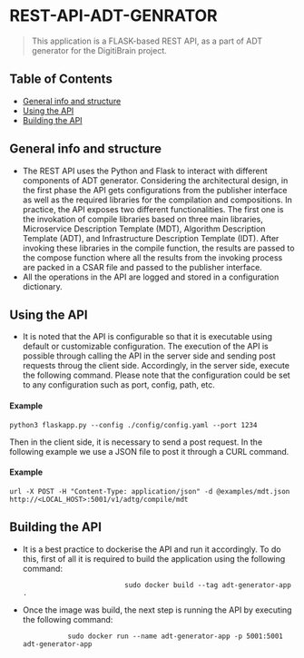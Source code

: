 # REST-API-ADT-GENRATOR
> This application is a FLASK-based REST API, as a part of ADT generator for the DigitiBrain project. 

## Table of Contents

* [General info and structure](#general-information)
* [Using the API](#using-api)
* [Building the API](#build-api)


## General info and structure
- The REST API uses the Python and Flask to interact with different components of ADT generator. Considering the architectural design, in the first phase the API gets configurations from the publisher interface as well as the required libraries for the compilation and compositions. In practice, the API exposes two different functionalities. The first one is the invokation of compile libraries based on three main libraries, Microservice Description Template (MDT), Algorithm Description Template (ADT), and Infrastructure Description Template (IDT). After invoking these libraries in the compile function, the results are passed to the compose function where all the results from the invoking process are packed in a CSAR file and passed to the publisher interface. 
- All the operations in the API are logged and stored in a configuration dictionary. 

## Using the API
- It is noted that the API is configurable so that it is executable using default or customizable configuration. The execution of the API is possible through calling the API in the server side and sending post requests throug the client side. Accordingly, in the server side, execute the following command. Please note that the configuration could be set to any configuration such as port, config, path, etc. 

#### Example
`python3 flaskapp.py --config ./config/config.yaml --port 1234`


Then in the client side, it is necessary to send a post request. In the following example we use a JSON file to post it through a CURL command. 

#### Example
`url -X POST -H "Content-Type: application/json" -d @examples/mdt.json http://<LOCAL_HOST>:5001/v1/adtg/compile/mdt`
    

## Building the API
- It is a best practice to dockerise the API and run it accordingly. To do this, first of all it is required to build the application using the following command:

                               sudo docker build --tag adt-generator-app .

- Once the image was build, the next step is running the API by executing the following command:
                                       
                 sudo docker run --name adt-generator-app -p 5001:5001 adt-generator-app


